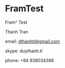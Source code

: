 # FramTest
Fram^ Test

Thanh Tran

email: dthanhtl@gmail.com 

skype: duythanh.tl 

phone: +84 938034388
